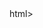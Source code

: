 <!DOCTYPE> html>
<htm lang="en">
  <head></head>
    <meta charset="UTF-8" />
    <meta http-equiv="X-UA-compitable"

  
  
